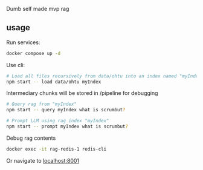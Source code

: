 Dumb self made mvp rag

## usage

Run services:

```bash
docker compose up -d
```

Use cli:

```bash
# Load all files recursively from data/ohtu into an index named "myIndex"
npm start -- load data/ohtu myIndex
```

Intermediary chunks will be stored in /pipeline for debugging

```bash
# Query rag from "myIndex"
npm start -- query myIndex what is scrumbut?
```

```bash
# Prompt LLM using rag index "myIndex" 
npm start -- prompt myIndex what is scrumbut?
```

Debug rag contents

```bash
docker exec -it rag-redis-1 redis-cli
```

Or navigate to [localhost:8001](http://localhost:8001)
